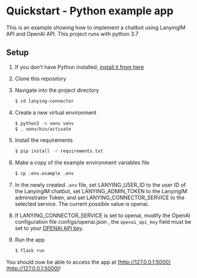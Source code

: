 # Quickstart - Python example app

This is an example showing how to implement a chatbot using LanyingIM API and OpenAI API.
This project runs with python 3.7

## Setup

1. If you don’t have Python installed, [install it from here](https://www.python.org/downloads/)

2. Clone this repository

3. Navigate into the project directory

   ```bash
   $ cd lanying-connector
   ```

4. Create a new virtual environment

   ```bash
   $ python3 -m venv venv
   $ . venv/bin/activate
   ```

5. Install the requirements

   ```bash
   $ pip install -r requirements.txt
   ```

6. Make a copy of the example environment variables file

   ```bash
   $ cp .env.example .env
   ```

7. In the newly created `.env` file, set LANYING_USER_ID to the user ID of the LanyingIM chatbot, set LANYING_ADMIN_TOKEN to the LanyingIM administrator Token, and set LANYING_CONNECTOR_SERVICE to the selected service. The current possible value is openai.

8. If LANYING_CONNECTOR_SERVICE is set to openai, modify the OpenAI configuration file configs/openai.json , the `openai_api_key` field must be set to your [OPENAI API key](https://beta.openai.com/account/api-keys).

9. Run the app

   ```bash
   $ flask run
   ```

You should now be able to access the app at [http://127.0.0.1:5000](http://127.0.0.1:5000)!
